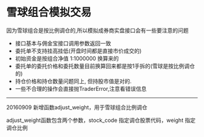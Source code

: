 # 雪球组合模拟交易

因为雪球组合是按比例调仓的,所以模拟成券商实盘接口会有一些要注意的问题

* 接口基本与佣金宝接口调用参数返回一致
* 委托单不支持挂高挂低(开盘时间都是直接市价成交的)
* 初始资金是按组合净值 1:1000000 换算来的
* 委托单的委托价格和委托数量目前换算回来都是按1手拆的(雪球是按比例调仓的)
* 持仓价格和持仓数量问题同上, 但持股市值是对的.
* 一些不合理的操作会直接抛TraderError,注意看错误信息
          
----------------
20160909 新增函数adjust_weight，用于雪球组合比例调仓
             
adjust_weight函数包含两个参数，stock_code 指定调仓股票代码，weight 指定调仓比例      

